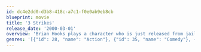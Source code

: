 ```yaml
---
id: dc4e2dd0-d3b8-418c-a7c1-f0e0ab9eb8cb
blueprint: movie
title: '3 Strikes'
release_date: '2000-03-01'
overview: 'Brian Hooks plays a character who is just released from jail. And the state adopts a "3 strikes" rule for felons that involves serious penalties. Hooks has 2 strikes, and wants to change his life for the better. When a friend picks him up, they are pulled over, and his friend shoots at police officers, and Hooks escapes. Now Hooks, a wanted man, must clear his name of having nothing to do with the shooting.'
genres: '[{"id": 28, "name": "Action"}, {"id": 35, "name": "Comedy"}, {"id": 10749, "name": "Romance"}]'
---
```

